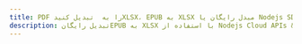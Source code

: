 ---title: PDF را به  تبدیل کنیدXLSX، EPUB به XLSX مبدل رایگان یا Nodejs SDKdescription: تبدیل رایگانEPUB به XLSX با استفاده از Nodejs Cloud APIs & SDK همچنین اسناد PDF را در Cloud ایجاد، ویرایش و رندر کنید.---
